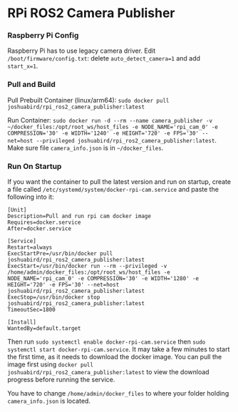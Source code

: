 # RPi ROS2 Camera Publisher

### Raspberry Pi Config
Raspberry Pi has to use legacy camera driver. Edit `/boot/firmware/config.txt`: delete `auto_detect_camera=1` and add `start_x=1`.

### Pull and Build
Pull Prebuilt Container (linux/arm64): `sudo docker pull joshuabird/rpi_ros2_camera_publisher:latest`

Run Container: `sudo docker run -d --rm --name camera_publisher -v ~/docker_files:/opt/root_ws/host_files -e NODE_NAME='rpi_cam_0' -e COMPRESSION='30' -e WIDTH='1240' -e HEIGHT='720' -e FPS='30' --net=host --privileged joshuabird/rpi_ros2_camera_publisher:latest`. Make sure file `camera_info.json` is in `~/docker_files`.

### Run On Startup
If you want the container to pull the latest version and run on startup, create a file called `/etc/systemd/system/docker-rpi-cam.service` and paste the following into it:
```
[Unit]
Description=Pull and run rpi cam docker image
Requires=docker.service
After=docker.service

[Service]
Restart=always
ExecStartPre=/usr/bin/docker pull joshuabird/rpi_ros2_camera_publisher:latest
ExecStart=/usr/bin/docker run --rm --privileged -v /home/admin/docker_files:/opt/root_ws/host_files -e NODE_NAME='rpi_cam_0' -e COMPRESSION='30' -e WIDTH='1280' -e HEIGHT='720' -e FPS='30' --net=host joshuabird/rpi_ros2_camera_publisher:latest
ExecStop=/usr/bin/docker stop joshuabird/rpi_ros2_camera_publisher:latest
TimeoutSec=1800

[Install]
WantedBy=default.target
```

Then run `sudo systemctl enable docker-rpi-cam.service` then `sudo systemctl start docker-rpi-cam.service`.
It may take a few minutes to start the first time, as it needs to download the docker image. You can pull the image first using `docker pull joshuabird/rpi_ros2_camera_publisher:latest` to view the download progress before running the service.

You have to change `/home/admin/docker_files` to where your folder holding `camera_info.json` is located.
